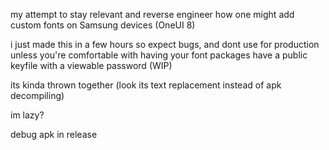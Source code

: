 my attempt to stay relevant and reverse engineer how one might add custom fonts on Samsung devices (OneUI 8)

i just made this in a few hours so expect bugs, and dont use for production unless you're comfortable with having your font packages have a public keyfile with a viewable password (WIP)

its kinda thrown together (look its text replacement instead of apk decompiling)

im lazy?

debug apk in release